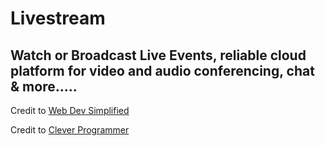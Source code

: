 # Livestream
## Watch or Broadcast Live Events, reliable cloud platform for video and audio conferencing, chat & more.....

Credit to [Web Dev Simplified](https://www.youtube.com/watch?v=DvlyzDZDEq4)

Credit to [Clever Programmer](https://www.youtube.com/watch?v=ZVznzY7EjuY)

